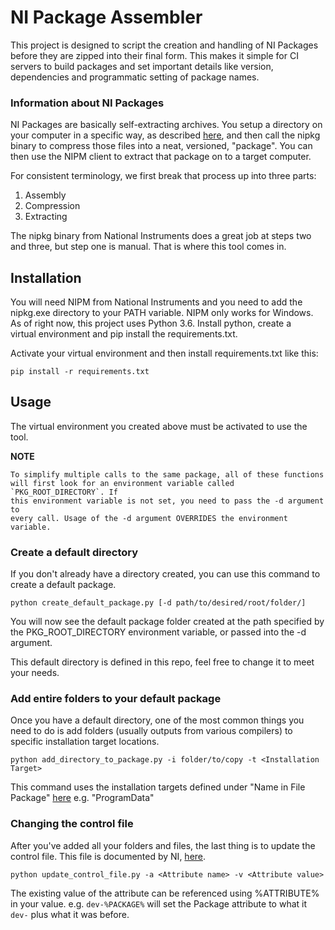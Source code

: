 # NI Package Assembler

This project is designed to script the creation and handling of NI Packages
before they are zipped into their final form. This makes it simple for CI 
servers to build packages and set important details like version, 
dependencies and programmatic setting of package names.

### Information about NI Packages

NI Packages are basically self-extracting archives. You setup a directory on 
your computer in a specific way, as described 
[here](http://www.ni.com/documentation/en/ni-package-manager/18.5/manual/assemble-file-package/), 
and then call the nipkg binary to compress those files into a neat, 
versioned, "package". You can then use the NIPM client to extract that package 
on to a target computer.

For consistent terminology, we first break that process up into three parts:
  1. Assembly
  2. Compression
  3. Extracting

The nipkg binary from National Instruments does a great job at steps two and 
three, but step one is manual. That is where this tool comes in.

## Installation

You will need NIPM from National Instruments and you need to add the nipkg.exe 
directory to your PATH variable. NIPM only works for Windows.
As of right now, this project uses Python 3.6. Install python, create a  
virtual environment and pip install the requirements.txt.

Activate your virtual environment and then install requirements.txt like this: 
```commandline
pip install -r requirements.txt
```

## Usage

The virtual environment you created above must be activated to use the tool.

**NOTE**
```
To simplify multiple calls to the same package, all of these functions 
will first look for an environment variable called `PKG_ROOT_DIRECTORY`. If 
this environment variable is not set, you need to pass the -d argument to 
every call. Usage of the -d argument OVERRIDES the environment variable.
```

### Create a default directory

If you don't already have a directory created, you can use this command to 
create a default package.
```commandline
python create_default_package.py [-d path/to/desired/root/folder/]
```
You will now see the default package folder created at the path specified by 
the PKG_ROOT_DIRECTORY environment variable, or passed into the -d argument.

This default directory is defined in this repo, feel 
free to change it to meet your needs.

### Add entire folders to your default package

Once you have a default directory, one of the most common things you need to 
do is add folders (usually outputs from various compilers) to specific 
installation target locations.
```commandline
python add_directory_to_package.py -i folder/to/copy -t <Installation Target>
```

This command uses the installation targets defined under "Name in File Package" 
[here](http://www.ni.com/documentation/en/ni-package-manager/18.5/manual/installation-target-roots/) 
e.g. "ProgramData"

### Changing the control file

After you've added all your folders and files, the last thing is to update the 
control file. This file is documented by NI,
[here](http://www.ni.com/documentation/en/ni-package-manager/18.5/manual/control-file-attributes/). 

```commandline
python update_control_file.py -a <Attribute name> -v <Attribute value>
```

The existing value of the attribute can be referenced using %ATTRIBUTE% 
in your value. e.g. `dev-%PACKAGE%` will set the Package attribute to what it 
`dev-` plus what it was before.